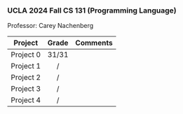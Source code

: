 ### UCLA 2024 Fall CS 131 (Programming Language)

Professor: Carey Nachenberg

|  Project  | Grade | Comments |
| :-------: | :---: | :------: |
| Project 0 | 31/31 |
| Project 1 |   /   |
| Project 2 |   /   |
| Project 3 |   /   |
| Project 4 |   /   |
